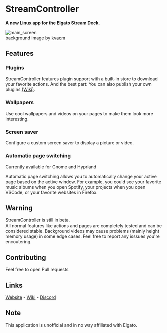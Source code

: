 # StreamController
**A new Linux app for the Elgato Stream Deck.**

![main_screen](https://core447.com/assets/screenshots/main_screen.png)  
background image by [kvacm](https://kvacm.artstation.com)

## Features
### Plugins
StreamController features plugin support with a built-in store to download your favorite actions. And the best part: You can also publish your own plugins [(Wiki)](https://streamcontroller.github.io/docs).

### Wallpapers
Use cool wallpapers and videos on your pages to make them look more interesting.

### Screen saver
Configure a custom screen saver to display a picture or video.

### Automatic page switching
Currently available for Gnome and Hyprland

Automatic page switching allows you to automatically change your active page based on the active window. For example, you could see your favorite music albums when you open Spotify, your projects when you open VSCode, or your favorite websites in Firefox.

  

## Warning
StreamController is still in beta.  
All normal features like actions and pages are completely tested and can be considered stable. Background videos may cause problems (mainly height memory usage) in some edge cases. Feel free to report any isssues you're encoutering.

## Contributing
Feel free to open Pull requests

## Links
[Website](https://core447.com) - [Wiki](https://streamcontroller.github.io/docs) - [Discord](https://discord.gg/MSyHM8TN3u)

## Note
This application is unofficial and in no way affiliated with Elgato.
